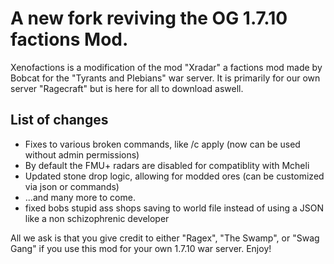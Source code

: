 # A new fork reviving the OG 1.7.10 factions Mod.

Xenofactions is a modification of the mod "Xradar" a factions mod made by Bobcat for the "Tyrants and Plebians" war server. It is primarily for our own server "Ragecraft" but is here for all to download aswell. 

## List of changes
- Fixes to various broken commands, like /c apply (now can be used without admin permissions)
- By default the FMU+ radars are disabled for compatiblity with Mcheli
- Updated stone drop logic, allowing for modded ores (can be customized via json or commands)
- ...and many more to come. 
- fixed bobs stupid ass shops saving to world file instead of using a JSON like a non schizophrenic developer 

All we ask is that you give credit to either "Ragex", "The Swamp", or "Swag Gang" if you use this mod for your own 1.7.10 war server. Enjoy!
